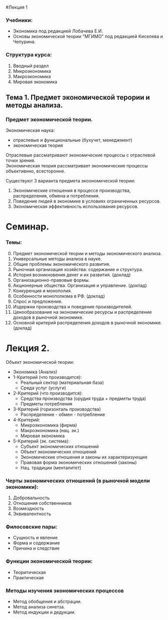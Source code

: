 #Лекция 1

### Учебники:  

+ Экономика под редакцией Лобачева Е.И.  
+ Основы экономической теории "МГИМО" под редакцией Киселева и Чепурина.  

### Структура курса:  

1. Вводный раздел  
2. Микроэкономика  
3. Макроэкономика  
4. Мировая экономика  


## Тема 1. Предмет экономической терории и методы анализа.

### Предмет экономической теории.  

Экономическая наука:  

+ отраслевые и функциональные (бухучет, менеджмент)  
+ экономическая теория  

Отраслевые рассматривают экономические процессы с отраслевой точки зрения.  
Экономическая теория рассматривает экономические процессы объективнно, всесторонне. 

Cуществуют 3 варианта предмета экоономической теории:  

1. Экономические отношения в процессе производства, распределения, обмена и потребления.  
2. Поведение людей в экономике в условиях ограниченных ресурсов.  
4. Экономическая эффективность использования ресурсов.  

# Семинар.
### Темы:  

0. Предмет экономической теории и методы экономического анализа.  
1. Универсальные методы анализа в науке.  
2. Общие проблемы экономического развития.  
3. Рыночная организация хозяйства: содержание и структура.  
4. История возникновения денег и их развития. (доклад) 
5. Организационно-правовые формы.  
6. Акционерные общества. Организация и управление. (доклад) 
7. Конкуренция и монополия.  
8. Особенности монополизма в РФ. (доклад) 
9. Спрос и предложение.  
10. Издержки производства и поведение производителей.  
10. Ценообразование на экономические ресурсы и распределение доходов в рыночной экономике.  
11. Основной критерий распределения доходов в рыночной экономике. (доклад)  


# Лекция 2. 
Объект экономической теории:

+ Экономика (Анализ)  
+ 1-Критерий (что производится):  
    - Реальный сектор (материальная база)  
    - Среда услуг (услуги)  
+ 2-Критерий (что производится):  
    - Средства производства (орудия труда + предметы труда)  
    - Предметы потребления  
+ 3-Критерий (горизонталь производства)   
    - Распределение - обмен - потребление  
+ 4-Критерий:  
    - Микроэкономика (фирма)  
    - Макроэкономика (нац. эк.)  
    - Мировая экономика  
+ 5-Критерий (эк. система):  
    - Субъект экономических отношений  
    - Объект экономических отношений  
    - Экономические отношения  и законы их характеризующие   
    - Правовая форма экономических отношений (законы)  
    - Нац. традиции (менталитет)  

### Черты экономических отношений (в рыночной модели экономики):  

1. Добровальность  
1. Отношения собственников  
1. Возмездность  
1. Эквивалентность  

### Филосовские пары:  

+ Сущность и явление  
+ Форма и содержание  
+ Причина и следствие  

### Функции экономической теории:  

+ Теоритическая  
+ Практическая  

### Методы изучения экономических процессов


+ Метод обобщения и абстрации.  
+ Метод анализа синетза.  
+ Метод индукции и дедукции.  








